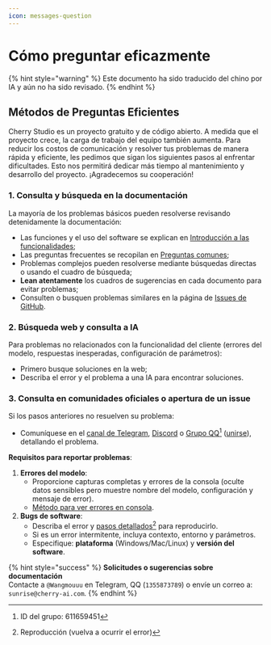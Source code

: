 ```yaml
---
icon: messages-question
---
```


# Cómo preguntar eficazmente

{% hint style="warning" %}
Este documento ha sido traducido del chino por IA y aún no ha sido revisado.
{% endhint %}

## Métodos de Preguntas Eficientes

Cherry Studio es un proyecto gratuito y de código abierto. A medida que el proyecto crece, la carga de trabajo del equipo también aumenta. Para reducir los costos de comunicación y resolver tus problemas de manera rápida y eficiente, les pedimos que sigan los siguientes pasos al enfrentar dificultades. Esto nos permitirá dedicar más tiempo al mantenimiento y desarrollo del proyecto. ¡Agradecemos su cooperación!

### 1. Consulta y búsqueda en la documentación

La mayoría de los problemas básicos pueden resolverse revisando detenidamente la documentación:

* Las funciones y el uso del software se explican en [Introducción a las funcionalidades](../cherrystudio/preview/);
* Las preguntas frecuentes se recopilan en [Preguntas comunes](questions.md);
* Problemas complejos pueden resolverse mediante búsquedas directas o usando el cuadro de búsqueda;
* **Lean atentamente** los cuadros de sugerencias en cada documento para evitar problemas;
* Consulten o busquen problemas similares en la página de [Issues de GitHub](https://github.com/CherryHQ/cherry-studio/issues).

### 2. Búsqueda web y consulta a IA

Para problemas no relacionados con la funcionalidad del cliente (errores del modelo, respuestas inesperadas, configuración de parámetros):

* Primero busque soluciones en la web;
* Describa el error y el problema a una IA para encontrar soluciones.

### 3. Consulta en comunidades oficiales o apertura de un issue

Si los pasos anteriores no resuelven su problema:

* Comuníquese en el [canal de Telegram](https://t.me/CherryStudioAI), [Discord](https://discord.com/invite/wez8HtpxqQ) o [Grupo QQ](#user-content-fn-1)[^1] ([unirse](https://qm.qq.com/cgi-bin/qm/qr?authKey=xe5nfGVZLMYnlJq%2F%2B4kN03YWcDBB2lnD7tc9rWus2mxS0JHUbOzk79cO7MYuqyGR\&k=UKVgl3YPHmwPaU8qeO1VG03NcUkACKsc\&noverify=0)), detallando el problema.

**Requisitos para reportar problemas**:

1. **Errores del modelo**:
   * Proporcione capturas completas y errores de la consola (oculte datos sensibles pero muestre nombre del modelo, configuración y mensaje de error).
   * [Método para ver errores en consola](questions.md#kong-zhi-tai-bao-cuo-cha-kan-fang-fa).
2. **Bugs de software**:
   * Describa el error y [pasos detallados](#user-content-fn-2)[^2] para reproducirlo.
   * Si es un error intermitente, incluya contexto, entorno y parámetros.
   * Especifique: **plataforma** (Windows/Mac/Linux) y **versión del software**.

{% hint style="success" %}
**Solicitudes o sugerencias sobre documentación**\
Contacte a `@Wangmouuu` en Telegram, QQ (`1355873789`) o envíe un correo a: `sunrise@cherry-ai.com`.
{% endhint %}

[^1]: ID del grupo: 611659451

[^2]: Reproducción (vuelva a ocurrir el error)
